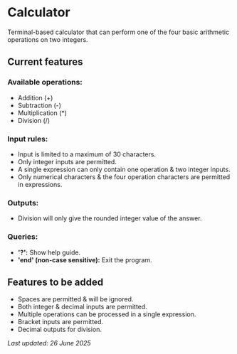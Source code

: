 # Calculator
Terminal-based calculator that can perform one of the four basic arithmetic operations on two integers.

## Current features
### Available operations:
- Addition (+)
- Subtraction (-)
- Multiplication (*)
- Division (/)

### Input rules:
- Input is limited to a maximum of 30 characters.
- Only integer inputs are permitted.
- A single expression can only contain one operation & two integer inputs.
- Only numerical characters & the four operation characters are permitted in expressions.

### Outputs:
- Division will only give the rounded integer value of the answer.

### Queries:
- **'?':** Show help guide.
- **'end' (non-case sensitive):** Exit the program.

## Features to be added
- Spaces are permitted & will be ignored.
- Both integer & decimal inputs are permitted.
- Multiple operations can be processed in a single expression.
- Bracket inputs are permitted.
- Decimal outputs for division.

_Last updated: 26 June 2025_